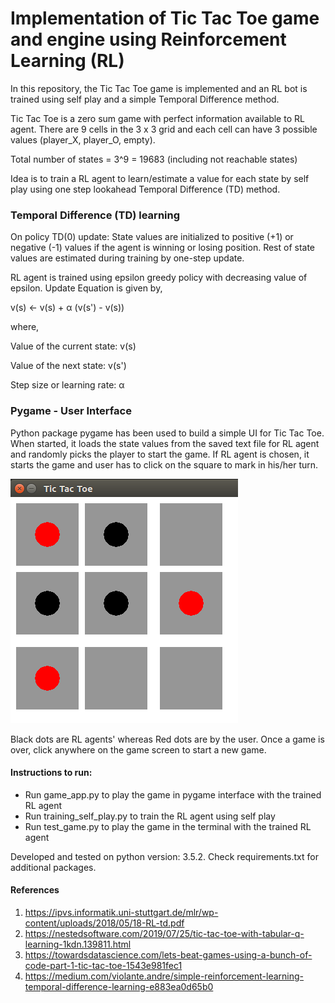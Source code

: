 # Implementation of Tic Tac Toe game and engine using Reinforcement Learning (RL)

In this repository, the Tic Tac Toe game is implemented and an RL bot is trained using self play and a simple Temporal Difference method.

Tic Tac Toe is a zero sum game with perfect information available to RL agent.
There are 9 cells in the 3 x 3 grid and each cell can have 3 possible values (player_X, player_O, empty).

Total number of states = 3^9 = 19683 (including not reachable states)

Idea is to train a RL agent to learn/estimate a value for each state by self play using one step lookahead Temporal Difference (TD) method.

### Temporal Difference (TD) learning
On policy TD(0) update: State values are initialized to positive (+1) or negative (-1) values if the agent is winning or losing position. 
Rest of state values are estimated during training by one-step update. 

RL agent is trained using epsilon greedy policy with decreasing value of epsilon. 
Update Equation is given by,

v(s) &leftarrow; v(s) + &alpha; (v(s') - v(s))
 
where,

Value of the current state: v(s)

Value of the next state: v(s')

Step size or learning rate: &alpha;

### Pygame - User Interface
Python package pygame has been used to build a simple UI for Tic Tac Toe. 
When started, it loads the state values from the saved text file for RL agent and randomly picks the player to start the game. 
If RL agent is chosen, it starts the game and user has to click on the square to mark in his/her turn. 
 

![Tic Tac Toe app in pygame](pygame_ui.png)

Black dots are RL agents' whereas Red dots are by the user. Once a game is over, click anywhere on the game screen to start a new game.

#### Instructions to run:
* Run game_app.py to play the game in pygame interface with the trained RL agent
* Run training_self_play.py to train the RL agent using self play
* Run test_game.py to play the game in the terminal with the trained RL agent

Developed and tested on python version: 3.5.2. 
Check requirements.txt for additional packages. 

#### References
1. https://ipvs.informatik.uni-stuttgart.de/mlr/wp-content/uploads/2018/05/18-RL-td.pdf
2. https://nestedsoftware.com/2019/07/25/tic-tac-toe-with-tabular-q-learning-1kdn.139811.html
3. https://towardsdatascience.com/lets-beat-games-using-a-bunch-of-code-part-1-tic-tac-toe-1543e981fec1
4. https://medium.com/violante.andre/simple-reinforcement-learning-temporal-difference-learning-e883ea0d65b0
